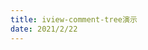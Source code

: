 ```yaml
---
title: iview-comment-tree演示
date: 2021/2/22
---
```


<ClientOnly>
    <script>
    window.location.replace("https://unnatural16.github.io/iview-comment-tree/");
    </script>
<ClientOnly/>
